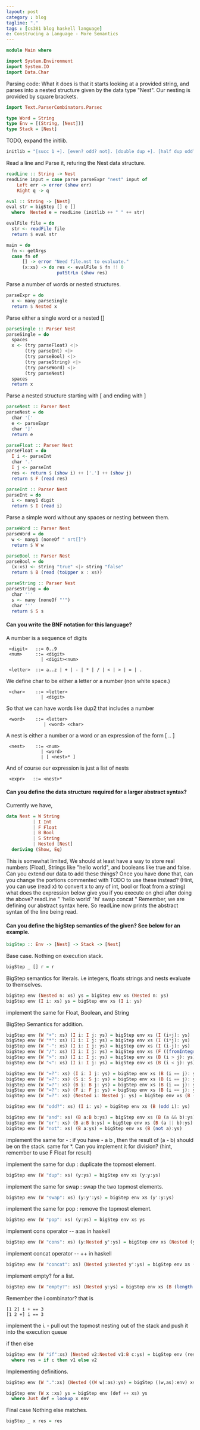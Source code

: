 ```yaml
---
layout: post
category : blog
tagline: "."
tags : [cs381 blog haskell language]
e: Construcing a Language - More Semantics
---
```


~~~ haskell
module Main where

import System.Environment 
import System.IO 
import Data.Char
~~~

Parsing code: What it does is that it starts looking at a provided string, and
parses into a nested structure given by the data type "Nest". Our nesting is
provided by square brackets.

~~~ haskell
import Text.ParserCombinators.Parsec

type Word = String
type Env = [(String, [Nest])]
type Stack = [Nest]
~~~

TODO, expand the initlib.

~~~ haskell
initlib = "[succ 1 +]. [even? odd? not]. [double dup +]. [half dup odd? [succ 2 /] [2 /] if]."
~~~

Read a line and Parse it, returing the Nest data structure.

~~~ haskell
readLine :: String -> Nest
readLine input = case parse parseExpr "nest" input of
    Left err -> error (show err)
    Right q -> q

eval :: String -> [Nest]
eval str = bigStep [] e []
  where  Nested e = readLine (initlib ++ " " ++ str)

evalFile file = do
  str <- readFile file
  return $ eval str

main = do
  fn <- getArgs
  case fn of
      [] -> error "Need file.nst to evaluate."
      (x:xs) -> do res <- evalFile $ fn !! 0
                   putStrLn (show res)
~~~

Parse a number of words or nested structures.

~~~ haskell
parseExpr = do
  x <- many parseSingle
  return $ Nested x
~~~

Parse either a single word or a nested []

~~~ haskell
parseSingle :: Parser Nest
parseSingle = do
  spaces
  x <- (try parseFloat) <|>
       (try parseInt) <|>
       (try parseBool) <|>
       (try parseString) <|>
       (try parseWord) <|>
       (try parseNest)
  spaces
  return x
~~~

Parse a nested structure starting with [ and ending with ]

~~~ haskell
parseNest :: Parser Nest
parseNest = do
  char '['
  e <- parseExpr
  char ']'
  return e

parseFloat :: Parser Nest
parseFloat = do
  I i <- parseInt
  char '.'
  I j <- parseInt
  res <- return $ (show i) ++ ['.'] ++ (show j)
  return $ F (read res)

parseInt :: Parser Nest
parseInt = do
  i <- many1 digit
  return $ I (read i)
~~~

Parse a simple word without any spaces or nesting between them.

~~~ haskell
parseWord :: Parser Nest
parseWord = do
  w <- many1 (noneOf " nrt[]")
  return $ W w

parseBool :: Parser Nest
parseBool = do
  (x:xs) <- string "true" <|> string "false"
  return $ B (read (toUpper x : xs))

parseString :: Parser Nest
parseString = do
  char '''
  s <- many (noneOf "'")
  char '''
  return $ S s
~~~



#### Can you write the BNF notation for this language?

A number is a sequence of digits

~~~
 <digit>   ::= 0..9
 <num>     ::= <digit>
             | <digit><num>

 <letter>  ::= a..z | + | - | * | / | < | > | = | .
~~~

We define char to be either a letter or a number (non white space.)

~~~
 <char>    ::= <letter>
             | <digit>
~~~

So that we can have words like dup2 that includes a number

~~~
 <word>    ::= <letter>
              | <word> <char>
~~~

A nest is either a number or a word or an expression of the form [ .. ]

~~~
 <nest>    ::= <num>
             | <word>
             | [ <nest>* ]
~~~

And of course our expression is just a list of nests

~~~
 <expr>   ::= <nest>*
~~~

#### Can you define the data structure required for a larger abstract syntax?

Currently we have,

~~~ haskell
data Nest = W String
          | I Int
          | F Float
          | B Bool
          | S String
          | Nested [Nest]
  deriving (Show, Eq)
~~~

This is somewhat limited, We should at least have a way to store real numbers (Float),
Strings like "hello world", and booleans like true and false. Can you extend our data
to add these things? Once you have done that, can you change the portions commented with
TODO to use these instead? (Hint, you can use (read x) to convert x to any of int, bool
or float from a string)
what does the expression below give you if you execute on ghci after doing the above?
readLine  " 'hello world' 'hi' swap concat "
Remember, we are defining our abstract syntax here. So readLine now prints the abstract
syntax of the line being read.

####  Can you define the bigStep semantics of the given? See below for an example.

~~~ haskell
bigStep :: Env -> [Nest] -> Stack -> [Nest]
~~~

Base case. Nothing on execution stack.

~~~ haskell
bigStep _ [] r = r
~~~

BigStep semantics for literals. i.e integers, floats strings and nests evaluate to themselves.

~~~ haskell
bigStep env (Nested n: xs) ys = bigStep env xs (Nested n: ys)
bigStep env (I i: xs) ys = bigStep env xs (I i: ys)
~~~

implement the same for Float, Boolean, and String

BigStep Semantics for addition.

~~~ haskell
bigStep env (W "+": xs) (I i: I j: ys) = bigStep env xs (I (i+j): ys)
bigStep env (W "*": xs) (I i: I j: ys) = bigStep env xs (I (i*j): ys)
bigStep env (W "-": xs) (I i: I j: ys) = bigStep env xs (I (i-j): ys)
bigStep env (W "/": xs) (I i: I j: ys) = bigStep env xs (F ((fromIntegral i)/(fromIntegral j)): ys)
bigStep env (W ">": xs) (I i: I j: ys) = bigStep env xs (B (i > j): ys)
bigStep env (W "<": xs) (I i: I j: ys) = bigStep env xs (B (i < j): ys)

bigStep env (W "=?": xs) (I i: I j: ys) = bigStep env xs (B (i == j): ys)
bigStep env (W "=?": xs) (S i: S j: ys) = bigStep env xs (B (i == j): ys)
bigStep env (W "=?": xs) (B i: B j: ys) = bigStep env xs (B (i == j): ys)
bigStep env (W "=?": xs) (F i: F j: ys) = bigStep env xs (B (i == j): ys)
bigStep env (W "=?": xs) (Nested i: Nested j: ys) = bigStep env xs (B (i == j): ys)

bigStep env (W "odd?": xs) (I i: ys) = bigStep env xs (B (odd i): ys)

bigStep env (W "and": xs) (B a:B b:ys) = bigStep env xs (B (a && b):ys)
bigStep env (W "or": xs) (B a:B b:ys) = bigStep env xs (B (a || b):ys)
bigStep env (W "not": xs) (B a:ys) = bigStep env xs (B (not a):ys)
~~~

implement the same for - : if you have - a b , then the result of (a - b) should be on the stack.
      same for *. Can you implement it for division? (hint, remember to use F Float for result)

implement the same for dup  : duplicate the topmost element.

~~~ haskell
bigStep env (W "dup": xs) (y:ys) = bigStep env xs (y:y:ys)
~~~

implement the same for swap : swap the two topmost elements.

~~~ haskell
bigStep env (W "swap": xs) (y:y':ys) = bigStep env xs (y':y:ys)
~~~


implement the same for pop : remove the topmost element.

~~~ haskell
bigStep env (W "pop": xs) (y:ys) = bigStep env xs ys
~~~

implement cons operator -- a:as in haskell

~~~ haskell
bigStep env (W "cons": xs) (y:Nested y':ys) = bigStep env xs (Nested (y:y'):ys)
~~~

implement concat operator -- ++ in haskell

~~~ haskell
bigStep env (W "concat": xs) (Nested y:Nested y':ys) = bigStep env xs (Nested (y ++ y'):ys)
~~~

implement empty? for a list.

~~~ haskell
bigStep env (W "empty?": xs) (Nested y:ys) = bigStep env xs (B (length y == 0):ys)
~~~

Remember the i combinator? that is 

~~~
[1 2] i + == 3
[1 2 +] i == 3
~~~

implement the i. - pull out the topmost nesting out of the stack and push it into the execution queue

if then else

~~~ haskell
bigStep env (W "if":xs) (Nested v2:Nested v1:B c:ys) = bigStep env (res ++ xs) ys
  where res = if c then v1 else v2
~~~

Implementing definitions.

~~~ haskell
bigStep env (W ".":xs) (Nested ((W w):as):ys) = bigStep ((w,as):env) xs ys

bigStep env (W x :xs) ys = bigStep env (def ++ xs) ys
  where Just def = lookup x env
~~~

Final case Nothing else matches.

~~~ haskell
bigStep _ x res = res
~~~

